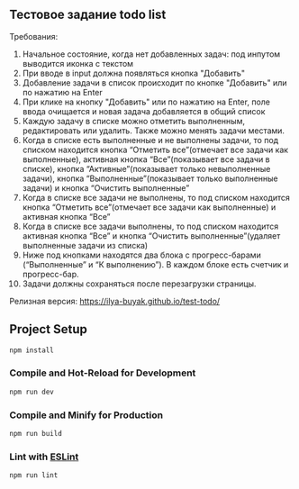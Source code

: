 ## Тестовое задание todo list

Требования: 
1. Начальное состояние, когда нет добавленных задач: под инпутом выводится иконка с текстом
2. При вводе в input должна появляться кнопка "Добавить"
3. Добавление задачи в список происходит по кнопке "Добавить" или по нажатию
   на Enter
4. При клике на кнопку "Добавить" или по нажатию на Enter, поле ввода очищается
   и новая задача добавляется в общий список
5. Каждую задачу в списке можно отметить выполненным, редактировать или
   удалить. Также можно менять задачи местами.
6. Когда в списке есть выполненные и не выполнены задачи, то под списком
   находится кнопка “Отметить все”(отмечает все задачи как выполненные), активная кнопка “Все”(показывает все задачи в списке), кнопка “Активные”(показывает только невыполненные задачи), кнопка “Выполненные”(показывает только выполненные задачи) и кнопка “Очистить выполненные”
7. Когда в списке все задачи не выполнены, то под списком находится кнопка “Отметить все”(отмечает все задачи как выполненные) и активная кнопка “Все”
8. Когда в списке все задачи выполнены, то под списком находится активная кнопка “Все” и кнопка “Очистить выполненные”(удаляет выполненные задачи из списка)
9. Ниже под кнопками находятся два блока с прогресс-барами (“Выполненные” и “К выполнению”). В каждом блоке есть счетчик и прогресс-бар.
10. Задачи должны сохраняться после перезагрузки страницы.


Релизная версия: https://ilya-buyak.github.io/test-todo/

## Project Setup

```sh
npm install
```

### Compile and Hot-Reload for Development

```sh
npm run dev
```

### Compile and Minify for Production

```sh
npm run build
```

### Lint with [ESLint](https://eslint.org/)

```sh
npm run lint
```
